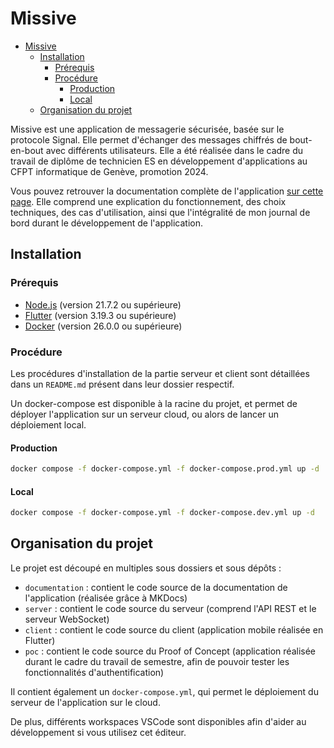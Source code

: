 # Missive

- [Missive](#missive)
  - [Installation](#installation)
    - [Prérequis](#prérequis)
    - [Procédure](#procédure)
      - [Production](#production)
      - [Local](#local)
  - [Organisation du projet](#organisation-du-projet)

Missive est une application de messagerie sécurisée, basée sur le protocole Signal. Elle permet d'échanger des messages chiffrés de bout-en-bout avec différents utilisateurs. Elle a été réalisée dans le cadre du travail de diplôme de technicien ES en développement d'applications au CFPT informatique de Genève, promotion 2024.

Vous pouvez retrouver la documentation complète de l'application [sur cette page](https://missive.nezia.dev). Elle comprend une explication du fonctionnement, des choix techniques, des cas d'utilisation, ainsi que l'intégralité de mon journal de bord durant le développement de l'application.

## Installation

### Prérequis

- [Node.js](https://nodejs.org/en/) (version 21.7.2 ou supérieure)
- [Flutter](https://flutter.dev/) (version 3.19.3 ou supérieure)
- [Docker](https://www.docker.com/) (version 26.0.0 ou supérieure)

### Procédure

Les procédures d'installation de la partie serveur et client sont détaillées dans un `README.md` présent dans leur dossier respectif.

Un docker-compose est disponible à la racine du projet, et permet de déployer l'application sur un serveur cloud, ou alors de lancer un déploiement local.

#### Production

```bash
docker compose -f docker-compose.yml -f docker-compose.prod.yml up -d
```

#### Local

```bash
docker compose -f docker-compose.yml -f docker-compose.dev.yml up -d
```

## Organisation du projet

Le projet est découpé en multiples sous dossiers et sous dépôts :

- `documentation` : contient le code source de la documentation de l'application (réalisée grâce à MKDocs)
- `server` : contient le code source du serveur (comprend l'API REST et le serveur WebSocket)
- `client` : contient le code source du client (application mobile réalisée en Flutter)
- `poc` : contient le code source du Proof of Concept (application réalisée durant le cadre du travail de semestre, afin de pouvoir tester les fonctionnalités d'authentification)

Il contient également un `docker-compose.yml`, qui permet le déploiement du serveur de l'application sur le cloud.

De plus, différents workspaces VSCode sont disponibles afin d'aider au développement si vous utilisez cet éditeur.
